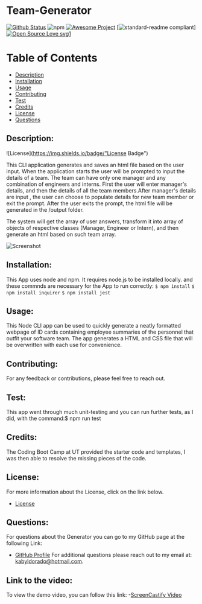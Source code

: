 
# Team-Generator
[![Github Status](https://img.shields.io/badge/build-passing-green.svg)](https://shields.io/)
![npm](https://img.shields.io/npm/v/npm)
[![Awesome Project](https://img.shields.io/badge/%F0%9F%A4%A9-Awesome%20project-blueviolet.svg)](https://shields.io/)
[![standard-readme compliant](https://img.shields.io/badge/readme%20style-standard-brightgreen.svg?style=flat-square)]
[![Open Source Love svg1](https://badges.frapsoft.com/os/v1/open-source.svg?v=103)](https://github.com/ellerbrock/open-source-badges/)

# Table of Contents
- [Description](#description)
- [Installation](#installation)
- [Usage](#usage) 
- [Contributing](#contributing)
- [Test](#test)
- [Credits](#credits)
- [License](#license) 
- [Questions](#questions)
## Description:
![License](https://img.shields.io/badge/"License Badge")

   This CLI application generates and saves an html file based on the user input.
When the application starts the user will be prompted to input the details of a team. The team can have only one manager and any combination of engineers and interns. First the user will enter manager's details, and then the details of all the team members.After manager's details are input , the user can choose to populate details for new team member or exit the prompt. After the user exits the prompt, the html file will be generated in the /output folder.

The system will get the array of user answers, transform it into array of objects of respective classes (Manager, Engineer or Intern), and then generate an html based on such team array.

![Screenshot](./Assets/team.png) 
## Installation:

This App uses node and npm. It requires node.js to be installed locally. and these commnds are necessary for the App to run correctly:
  `$ npm install` 
  `$ npm install inquirer`
  `$ npm install jest`
## Usage:

This Node CLI app can be used to quickly generate a neatly formatted webpage of ID cards containing employee summaries of the personnel that outfit your software team. The app generates a HTML and CSS file that will be overwritten with each use for convenience.
## Contributing:

For any feedback or contributions, please feel free to reach out.
## Test:

This app went through much unit-testing and you can run further tests, as I did, with the command:$ npm run test
## Credits:

The Coding Boot Camp at UT provided the starter code and templates, I was then able to resolve the missing pieces of the code.
## License:

For more information about the License, click on the link below.
- [License](https://opensource.org/licenses/)
## Questions:

For questions about the Generator you can go to my 
    GitHub page at the following Link: 
- [GitHub Profile](https://github.com/noureddine-semahi)
For additional questions please reach out to my email at: kabyldorado@hotmail.com.
## Link to the video:

To view the demo video, you can follow this link:
 -[ScreenCastify Video](https://drive.google.com/file/d/1g9kzKOqVpCYztbaU8Yy-URdxJty0SQMi/view)
